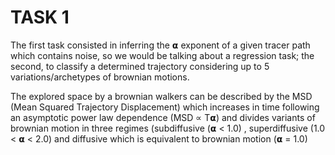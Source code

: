 # TASK 1

The first task consisted in inferring the 𝝰 exponent of a given tracer path which contains noise, so we would be talking about a regression task; the second, to classify a determined trajectory considering up to 5 variations/archetypes of brownian motions.


The explored space by a brownian walkers can be described by the MSD (Mean Squared Trajectory Displacement) which increases in time following an asymptotic power law dependence (MSD ∝ T𝝰) and divides variants of brownian motion in three regimes (subdiffusive (𝝰 < 1.0) , superdiffusive (1.0 < 𝝰 < 2.0) and diffusive which is equivalent to brownian motion (𝝰 = 1.0)







